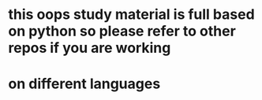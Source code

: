# this oops study material is full based on python so please refer to other repos if you are working

# on different languages

